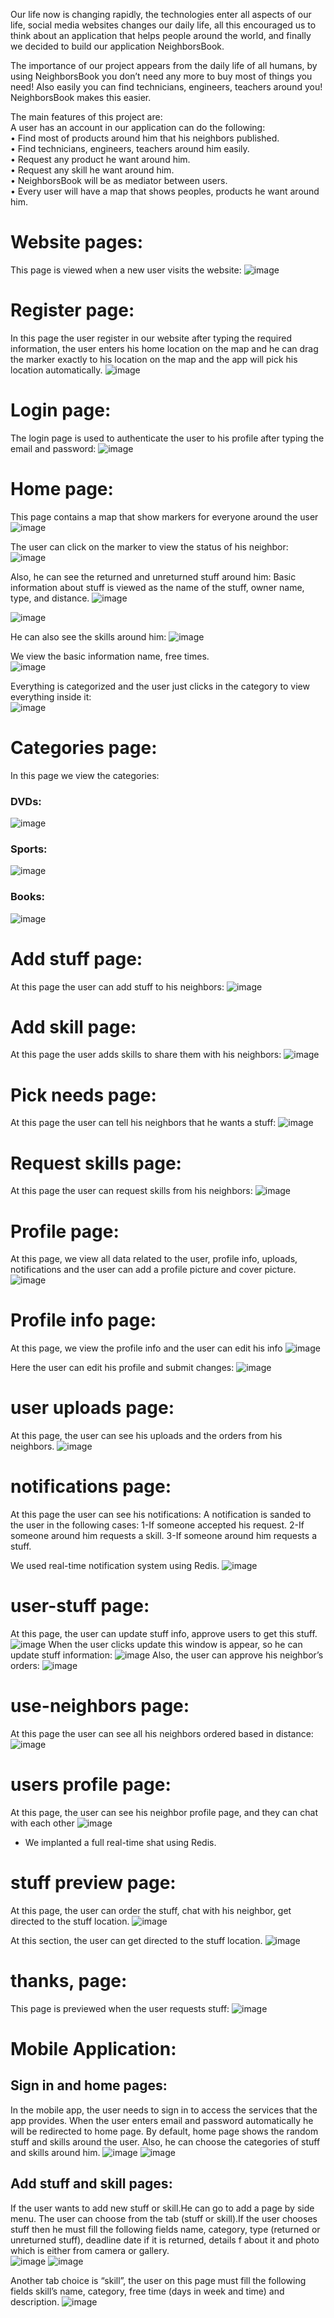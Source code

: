 Our life now is changing rapidly, the technologies enter all aspects of our life, social media websites changes our daily life, all this encouraged us to think about an application that helps people around the world, and finally we decided to build our application NeighborsBook.

The importance of our project appears from the daily life of all humans, by using NeighborsBook you don’t need any more to buy most of things you need! Also easily you can find technicians, engineers, teachers around you! NeighborsBook makes this easier.  <br> 
  
The main features of this project are: <br> 
A user has an account in our application can do the following: <br> 
•	Find most of products around him that his neighbors published. <br> 
•	Find technicians, engineers, teachers around him easily. <br> 
•	Request any product he want around him. <br> 
•	Request any skill he want around him. <br> 
•	NeighborsBook will be as mediator between users. <br> 
•	Every user will have a map that shows peoples, products he want around him. <br> 

# Website pages:
This page is viewed when a new user visits the website:
![image](https://user-images.githubusercontent.com/15262648/37873693-91ae0fbc-302a-11e8-992c-0e9e1cb9c2a4.png)

# Register page:
In this page the user register in our website after typing the required information, the user enters his home location on the map and he can drag the marker exactly to his location on the map and the app will pick his location automatically. 
![image](https://user-images.githubusercontent.com/15262648/37873695-95f727b6-302a-11e8-8e83-e4f72ef60892.png)

# Login page:
The login page is used to authenticate the user to his profile after typing the email and password:
![image](https://user-images.githubusercontent.com/15262648/37873696-989c287c-302a-11e8-94fb-d722ddb0e443.png)

# Home page:

This page contains a map that show markers for everyone around the user 
![image](https://user-images.githubusercontent.com/15262648/37873698-9b3a5914-302a-11e8-9463-7ba5ce72f660.png)

The user can click on the marker to view the status of his neighbor:
![image](https://user-images.githubusercontent.com/15262648/37873699-9e3ec12c-302a-11e8-9df3-5a78b84a91ed.png)

Also, he can see the returned and unreturned stuff around him:
Basic information about stuff is viewed as the name of the stuff, owner name, type, and distance. 
 ![image](https://user-images.githubusercontent.com/15262648/37873831-be7a1106-302c-11e8-9f85-f0159b2de55c.png)

![image](https://user-images.githubusercontent.com/15262648/37873859-3daa29b6-302d-11e8-9b20-c430fbe6f5fc.png)

He can also see the skills around him:
![image](https://user-images.githubusercontent.com/15262648/37873833-c664e7c4-302c-11e8-8e10-4e5f449c176c.png)

We view the basic information name, free times.  
![image](https://user-images.githubusercontent.com/15262648/37873834-c990ca26-302c-11e8-8ea3-651a4db93658.png)

Everything is categorized and the user just clicks in the category to view everything inside it:  
![image](https://user-images.githubusercontent.com/15262648/37873835-cd723562-302c-11e8-897e-46d8f614f252.png)

# Categories page:

In this page we view the categories:

### DVDs:
![image](https://user-images.githubusercontent.com/15262648/37873874-85d6837e-302d-11e8-9461-c93a6be3cfea.png)

### Sports:
![image](https://user-images.githubusercontent.com/15262648/37873876-8f87e5de-302d-11e8-9ff7-8796a836ace6.png)

### Books:
![image](https://user-images.githubusercontent.com/15262648/37873879-97aec408-302d-11e8-8432-6880fc615da0.png)


# Add stuff page:
At this page the user can add stuff to his neighbors:
![image](https://user-images.githubusercontent.com/15262648/37873882-a11bf0b0-302d-11e8-8621-0e4c8af3e891.png)

# Add skill page:
At this page the user adds skills to share them with his neighbors: 
![image](https://user-images.githubusercontent.com/15262648/37873885-a7c66864-302d-11e8-891e-1611275cb11c.png)

# Pick needs page:   
At this page the user can tell his neighbors that he wants a stuff:
![image](https://user-images.githubusercontent.com/15262648/37873887-aef550e6-302d-11e8-97ae-61f7257093da.png)

# Request skills page:   
At this page the user can request skills from his neighbors:
![image](https://user-images.githubusercontent.com/15262648/37873889-b7e74952-302d-11e8-8997-41e7b1250f1b.png)

# Profile page: 
At this page, we view all data related to the user, profile info, uploads, notifications and the user can add a profile picture and cover picture.
![image](https://user-images.githubusercontent.com/15262648/37873907-2b469ace-302e-11e8-8311-06533d8ca6d5.png)

# Profile info page:
At this page, we view the profile info and the user can edit his info
![image](https://user-images.githubusercontent.com/15262648/37873909-31a1a896-302e-11e8-9b9f-efabf78f4f07.png)

Here the user can edit his profile and submit changes:
![image](https://user-images.githubusercontent.com/15262648/37873914-391094ac-302e-11e8-8358-4f09df6dedaa.png)

# user uploads page:
At this page, the user can see his uploads and the orders from his neighbors. 
![image](https://user-images.githubusercontent.com/15262648/37873916-413a8f0c-302e-11e8-9afb-328d4bf61f4d.png)

# notifications page:
At this page the user can see his notifications:
A notification is sanded to the user in the following cases:
1-If someone accepted his request.
2-If someone around him requests a skill.
3-If someone around him requests a stuff.

We used real-time notification system using Redis. 
![image](https://user-images.githubusercontent.com/15262648/37873919-47ff0296-302e-11e8-8ac9-f9f8da5ab77f.png)

# user-stuff page:
At this page, the user can update stuff info, approve users to get this stuff.
![image](https://user-images.githubusercontent.com/15262648/37874236-2d704c90-3034-11e8-89d7-d4ed4076a062.png)
When the user clicks update this window is appear, so he can update stuff information:
![image](https://user-images.githubusercontent.com/15262648/37874242-5a8b29c0-3034-11e8-95a5-2cd70b4176f6.png)
Also, the user can approve his neighbor’s orders:
![image](https://user-images.githubusercontent.com/15262648/37874244-63c1a8fc-3034-11e8-9b58-724eff6c9704.png)

# use-neighbors page:
At this page the user can see all his neighbors ordered based in distance:
![image](https://user-images.githubusercontent.com/15262648/37874245-6a7b8604-3034-11e8-8fe6-cefad5d006d6.png)

# users profile page:
At this page, the user can see his neighbor profile page, and they can chat with each other
![image](https://user-images.githubusercontent.com/15262648/37874248-727a7d2e-3034-11e8-8f13-ef8b9e0bdb52.png)

* We implanted a full real-time shat using Redis. 
 

# stuff preview page:
At this page, the user can order the stuff, chat with his neighbor, get directed to the stuff location.
![image](https://user-images.githubusercontent.com/15262648/37875485-e97b17b2-3048-11e8-9984-16a4d7491d13.png)

At this section, the user can get directed to the stuff location.
![image](https://user-images.githubusercontent.com/15262648/37875485-e97b17b2-3048-11e8-9984-16a4d7491d13.png) 

# thanks, page:
This page is previewed when the user requests stuff:
![image](https://user-images.githubusercontent.com/15262648/37875486-ee18e0e2-3048-11e8-865a-10a8259b9b84.png)


# Mobile Application:

## Sign in and home pages: 
In the mobile app, the user needs to sign in to access the services that the app provides. When the user enters email and password automatically he will be redirected to home page. By default, home page shows the random stuff and skills around the user. Also, he can choose the categories of stuff and skills around him.
![image](https://user-images.githubusercontent.com/15262648/37875508-43e26c82-3049-11e8-9621-c45f961fd80e.png)
![image](https://user-images.githubusercontent.com/15262648/37875509-474aa9e8-3049-11e8-903c-a811ab9c7736.png)


## Add stuff and skill pages: 

 If the user wants to add new stuff or skill.He can go to add a page by side menu. 
The user can choose from the tab (stuff or skill).If the user chooses stuff then he must fill the following fields name, category, type (returned or unreturned stuff), deadline date if it is returned, details f about it and photo which is either from camera or gallery.  
![image](https://user-images.githubusercontent.com/15262648/37875518-4c035160-3049-11e8-9093-4d1362d98bcb.png)
![image](https://user-images.githubusercontent.com/15262648/37875520-4f00014c-3049-11e8-9912-cc7424dc1b76.png)

Another tab choice is “skill”, the user on this page must fill the following fields skill’s name, category, free time (days in week and time) and description.
![image](https://user-images.githubusercontent.com/15262648/37875522-56c31b26-3049-11e8-8f74-e7cc2a061f7b.png)          
